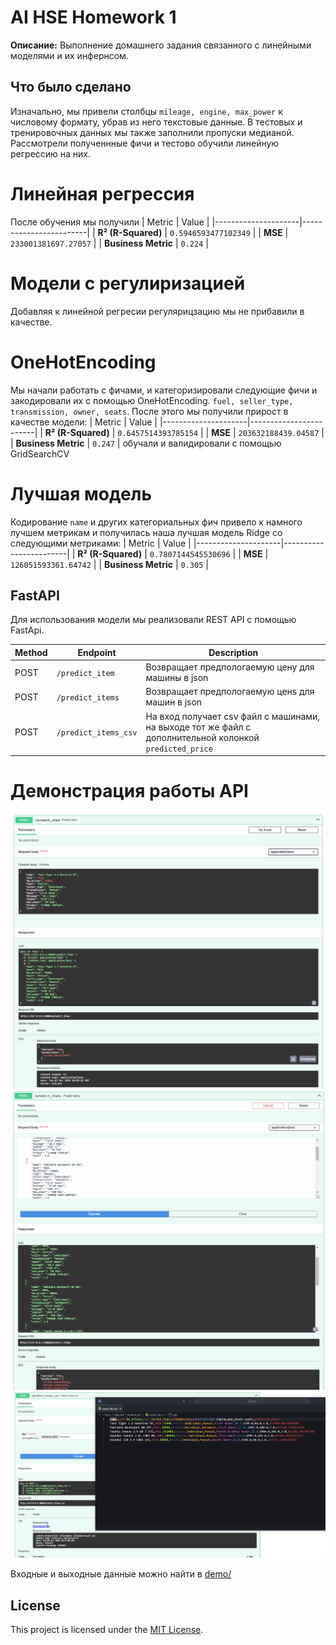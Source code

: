 
# AI HSE Homework 1

**Описание:** 
Выполнение домашнего задания связанного с линейными моделями и их инфернсом. 

## Что было сделано
Изначально, мы привели столбцы `mileage, engine, max_power` к числовому формату, убрав из него текстовые данные. 
В тестовых и тренировочных данных мы также заполнили пропуски медианой. Рассмотрели полученнные фичи и тестово обучили линейную регрессию на них. 

# Линейная регрессия
После обучения мы получили 
| Metric              | Value                  |
|---------------------|------------------------|
| **R² (R-Squared)**  | `0.5946593477102349`   |
| **MSE**             | `233001381697.27057`   |
| **Business Metric** | `0.224`               |

# Модели с регулиризацией
Добавляя к линейной регресии регулярицзацию мы не прибавили в качестве. 

# OneHotEncoding 
Мы начали работать с фичами, и категоризировали следующие фичи и закодировали их с помощью OneHotEncoding.
`fuel, seller_type, transmission, owner, seats`. 
После этого мы получили прирост в качестве модели: 
| Metric              | Value                  |
|---------------------|------------------------|
| **R² (R-Squared)**  | `0.6457514393785154`   |
| **MSE**             | `203632188439.04587`   |
| **Business Metric** | `0.247`               |
обучали и валидировали с помощью GridSearchCV

# Лучшая модель
Кодирование `name` и других категориальных фич привело к намного лучшем метрикам и получилась наша лучшая модель Ridge со следующими метриками: 
| Metric              | Value                  |
|---------------------|------------------------|
| **R² (R-Squared)**  | `0.7807144545530696`   |
| **MSE**             | `126051593361.64742`   |
| **Business Metric** | `0.305`               |

## FastAPI 
Для использования модели мы реализовали REST API с помощью FastApi. 

| Method | Endpoint            | Description                  |
|--------|---------------------|------------------------------|
| POST   | `/predict_item`     | Возвращает предпологаемую цену для машины в json|
| POST   | `/predict_items`    | Возвращает предпологаемую ценs для машин в json           |
| POST   | `/predict_items_csv`| На вход получает csv файл с машинами, на выходе тот же файл с дополнительной колонкой `predicted_price` |

# Демонстрация работы API 
![Predict Item](demo/item.png)
![Predict Items](demo/items.png)
![Predict CSV](demo/predict_csv.png)

Входные и выходные данные можно найти в [demo/](demo/)

## License

This project is licensed under the [MIT License](LICENSE).
